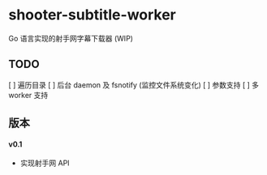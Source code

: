# shooter-subtitle-worker

Go 语言实现的射手网字幕下载器 (WIP)

## TODO

[ ] 遍历目录
[ ] 后台 daemon 及 fsnotify (监控文件系统变化)
[ ] 参数支持
[ ] 多 worker 支持

## 版本

#### v0.1

- 实现射手网 API
